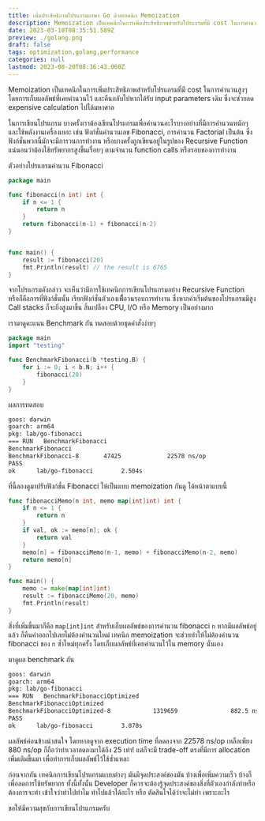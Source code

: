 ```yaml
---
title: เพิ่มประสิทธิภาพโปรแกรมภาษา Go ด้วยเทคนิก Memoization
description: Memoization เป็นเทคนิกในการเพิ่มประสิทธิภาพสำหรับโปรแกรมที่มี cost ในการคำนวนสูงๆ โดยการเก็บผลลัพธ์ไว้และคืนกลับไปหากได้รับ input parameters เดิม ซึ่งจะช่วยลด expensive calculation ไปได้มหาศาล
date: 2023-03-18T08:35:51.589Z
preview: ./golang.png
draft: false
tags: optimization,golang,performance
categories: null
lastmod: 2023-08-20T08:36:43.060Z
---
```


Memoization เป็นเทคนิกในการเพิ่มประสิทธิภาพสำหรับโปรแกรมที่มี cost ในการคำนวนสูงๆ โดยการเก็บผลลัพธ์ที่เคยคำนวนไว้ และคืนกลับไปหากได้รับ input parameters เดิม ซึ่งจะช่วยลด expensive calculation ไปได้มหาศาล

ในการเขียนโปรแกรม บางครั้งเราต้องเขียนโปรแกรมเพื่อคำนวนอะไรบางอย่างที่มีการคำนวนหนักๆ และใช้พลังงานเครื่องเยอะ เช่น ฟังก์ชั่นคำนวนเลข Fibonacci, การคำนวน Factorial เป็นต้น ซึ่งฟังก์ชั่นพวกนี้มักจะมีการวนการทำงาน หรือบางครั้งถูกเขียนอยู่ในรูปของ Recursive Function แน่นอนว่าต้องใช้ทรัพยากรสูงขึ้นเรื่อยๆ ตามจำนวน function calls หรือรอบของการทำงาน

ตัวอย่างโปรแกรมคำนวน Fibonacci

```go
package main

func fibonacci(n int) int {
    if n <= 1 {
        return n
    }
    return fibonacci(n-1) + fibonacci(n-2)
}


func main() {
    result := fibonacci(20)
    fmt.Println(result) // the result is 6765
}
```

จากโปรแกรมดังกล่าว จะเห็นว่ามีการใช้เทคนิกการเขียนโปรแกรมอย่าง Recursive Function หรือก็คือการที่ฟังก์ชั่นนั้น เรียกฟังก์ชั่นตัวเองเพืื่อวนรอบการทำงาน ซึ่งหากค่าเริ่มต้นของโปรแกรมมีสูง Call stacks ก็จะยิ่งสูงมาขึ้น สิ้นเปลือง CPU, I/O หรือ Memory เป็นอย่างมาก

เรามาดูคะแนน Benchmark กัน ทดสอบด้วยชุดคำสั่งง่ายๆ

```go
package main
import "testing"

func BenchmarkFibonacci(b *testing.B) {
    for i := 0; i < b.N; i++ {
        fibonacci(20)
    }
}
```

ผลการทดสอบ

```txt
goos: darwin
goarch: arm64
pkg: lab/go-fibonacci
=== RUN   BenchmarkFibonacci
BenchmarkFibonacci
BenchmarkFibonacci-8       47425             22578 ns/op               0 B/op          0 allocs/op
PASS
ok      lab/go-fibonacci        2.504s
```

ที่นี้ลองดูมาปรับฟังก์ชั่น Fibonacci ให้เป็นแบบ memoization กันดู ได้หน้าตาแบบนี้

```go
func fibonacciMemo(n int, memo map[int]int) int {
    if n <= 1 {
        return n
    }
    if val, ok := memo[n]; ok {
        return val
    }
    memo[n] = fibonacciMemo(n-1, memo) + fibonacciMemo(n-2, memo)
    return memo[n]
}

func main() {
    memo := make(map[int]int)
    result := fibonacciMemo(20, memo)
    fmt.Println(result)
}
```

สิ่งที่เพิ่มขึ้นมาก็คือ `map[int]int` สำหรับเก็บผลลัพธ์ของการคำนวน fibonacci `n` หากมีผลลัพธ์อยู่แล้ว ก็คืนค่าออกไปเลยไม่ต้องคำนวนใหม่ เทคนิก memoization จะช่วยทำให้ไม่ต้องคำนวน fibonacci ของ `n` ซ้ำใหม่ทุกครั้ง โดยเก็บผลลัพธ์ที่เคยคำนวนไว้ใน memory นั่นเอง

มาดูผล benchmark กัน

```txt
goos: darwin
goarch: arm64
pkg: lab/go-fibonacci
=== RUN   BenchmarkFibonacciOptimized
BenchmarkFibonacciOptimized
BenchmarkFibonacciOptimized-8            1319659               882.5 ns/op           932 B/op          3 allocs/op
PASS
ok      lab/go-fibonacci        3.070s
```

ผลลัพธ์ค่อนข้างน่าสนใจ โดยหากดูจาก execution time ที่ลดลงจาก 22578 ns/op เหลือเพียง 880 ns/op ก็ถือว่าทำเวลาลดลงมาได้ถึง 25 เท่า! แต่ก็จะมี trade-off ตรงที่มีการ allocation เพิ่มเติมขึ้นมา เพื่อทำการเก็บผลลัพธ์ไว้ใช้ซ้ำแหละ

ก่อนจากกัน เทคนิกการเขียนโปรแกรมแบบต่างๆ มันมีจุดประสงค์ของมัน บ้างเพื่อเพิ่มความเร็ว บ้างก็เพื่อลดการใช้ทรัพยากร ทั้งนี้ทั้งนั้น Developer ก็ควรจะต้องรู้จุดประสงค์ของสิ่งที่ตัวเองกำลังทำหรือต้องการจะทำ เข้าใจว่าทำไปทำไม ทำไปแล้วได้อะไร หรือ ตัดสินใจได้ว่าจะไม่ทำ เพราะอะไร

ขอให้มีความสุขกับการเขียนโปรแกรมครับ
